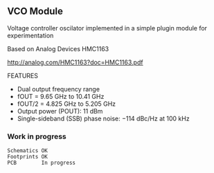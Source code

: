 ## VCO Module
Voltage controller oscilator implemented in a simple plugin module for experimentation

Based on Analog Devices HMC1163

http://analog.com/HMC1163?doc=HMC1163.pdf


FEATURES 
   * Dual output frequency range 
   * fOUT = 9.65 GHz to 10.41 GHz 
   * fOUT/2 = 4.825 GHz to 5.205 GHz 
   * Output power (POUT): 11 dBm 
   * Single-sideband (SSB) phase noise: −114 dBc/Hz at 100 kHz 

### Work in progress
    Schematics OK
    Footprints OK
    PCB        In progress